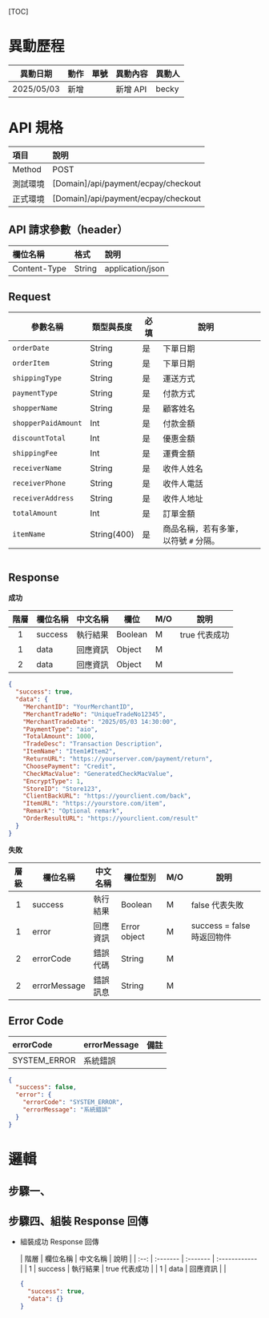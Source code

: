 [TOC]

# 異動歷程

| 異動日期       | 動作 | 單號 | 異動內容   | 異動人   |
|------------|----|----|--------|:------|
| 2025/05/03 | 新增 |    | 新增 API | becky |

# API 規格

| 項目     | 說明                                  |
|:-------|:------------------------------------|
| Method | POST                                |
| 測試環境   | [Domain]/api/payment/ecpay/checkout |
| 正式環境   | [Domain]/api/payment/ecpay/checkout |

## API 請求參數（header）

| 欄位名稱         | 格式     | 說明               |
|:-------------|:-------|:-----------------|
| Content-Type | String | application/json |

## Request

| 參數名稱                | 類型與長度       | 必填 | 說明                    |                                                             |
|---------------------|-------------|----|-----------------------|-------------------------------------------------------------|
| `orderDate`         | String      | 是  | 下單日期                  |                                                             |
| `orderItem`         | String      | 是  | 下單日期                  |                                                             |
| `shippingType`      | String      | 是  | 運送方式                  |                                                             |
| `paymentType`       | String      | 是  | 付款方式                  |                                                             |
| `shopperName`       | String      | 是  | 顧客姓名                  |                                                             |
| `shopperPaidAmount` | Int         | 是  | 付款金額                  |                                                             |
| `discountTotal`     | Int         | 是  | 優惠金額                  |                                                             |
| `shippingFee`       | Int         | 是  | 運費金額                  |                                                             |
| `receiverName`      | String      | 是  | 收件人姓名                 |                                                             |
| `receiverPhone`     | String      | 是  | 收件人電話                 |                                                             |
| `receiverAddress`   | String      | 是  | 收件人地址                 |                                                             |
| `totalAmount`       | Int         | 是  | 訂單金額                  |                                                             |
| `itemName`          | String(400) | 是  | 商品名稱，若有多筆，以符號 `#` 分隔。 |                                                             |

[1]: https://support.ecpay.com.tw/8883/?utm_source=chatgpt.com "〖信用卡〗常見付款方式介紹 Support｜綠界科技ECPay"

[2]: https://developers.ecpay.com.tw/?utm_source=chatgpt.com "ECPay Developers｜綠界科技：API技術文件"

```json

```

## Response

**成功**

| 階層 | 欄位名稱    | 中文名稱 | 欄位      | M/O | 說明        |
|:--:|---------|------|---------|-----|-----------|
| 1  | success | 執行結果 | Boolean | M   | true 代表成功 |
| 1  | data    | 回應資訊 | Object  | M   |           |
| 2  | data    | 回應資訊 | Object  | M   |           |

```json
{
  "success": true,
  "data": {
    "MerchantID": "YourMerchantID",
    "MerchantTradeNo": "UniqueTradeNo12345",
    "MerchantTradeDate": "2025/05/03 14:30:00",
    "PaymentType": "aio",
    "TotalAmount": 1000,
    "TradeDesc": "Transaction Description",
    "ItemName": "Item1#Item2",
    "ReturnURL": "https://yourserver.com/payment/return",
    "ChoosePayment": "Credit",
    "CheckMacValue": "GeneratedCheckMacValue",
    "EncryptType": 1,
    "StoreID": "Store123",
    "ClientBackURL": "https://yourclient.com/back",
    "ItemURL": "https://yourstore.com/item",
    "Remark": "Optional remark",
    "OrderResultURL": "https://yourclient.com/result"
  }
}
```

**失敗**

| 層級 | 欄位名稱         | 中文名稱 | 欄位型別         | M/O | 說明                    |
|:--:|--------------|------|--------------|-----|-----------------------|
| 1  | success      | 執行結果 | Boolean      | M   | false 代表失敗            |
| 1  | error        | 回應資訊 | Error object | M   | success = false 時返回物件 |
| 2  | errorCode    | 錯誤代碼 | String       | M   |                       |
| 2  | errorMessage | 錯誤訊息 | String       | M   |                       |

## Error Code

| errorCode          | errorMessage | 備註                                                                                            |
|:-------------------|:-------------|:----------------------------------------------------------------------------------------------|
| SYSTEM_ERROR       | 系統錯誤         |                                                                                               |

```json
{
  "success": false,
  "error": {
    "errorCode": "SYSTEM_ERROR",
    "errorMessage": "系統錯誤"
  }
}
```

# 邏輯

## 步驟一、


## 步驟四、組裝 Response 回傳

- 組裝成功 Response 回傳

  | 階層 | 欄位名稱 | 中文名稱 | 說明          |
                  | :--: | :------- | :------- | :------------ |
  |  1   | success  | 執行結果 | true 代表成功 |
  |  1   | data     | 回應資訊 |               |

  ```json
  {
    "success": true,
    "data": {}
  }
  ```
